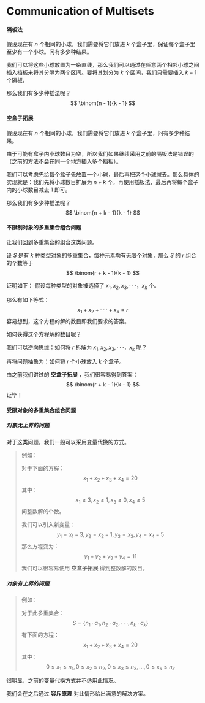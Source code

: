 # Communication of Multisets

#### 隔板法

假设现在有 $n$ 个相同的小球，我们需要将它们放进 $k$ 个盒子里，保证每个盒子里至少有一个小球。问有多少种结果。

我们可以将这些小球放置为一条直线，那么我们可以通过在任意两个相邻小球之间插入挡板来将其分隔为两个区间。要将其划分为 $k$ 个区间，我们只需要插入 $k - 1$ 个隔板。

那么我们有多少种插法呢？
$$
\binom{n - 1}{k - 1}
$$

#### 空盒子拓展

假设现在有 $n$ 个相同的小球，我们需要将它们放进 $k$ 个盒子里，问有多少种结果。

由于可能有盒子内小球数目为空，所以我们如果继续采用之前的隔板法是错误的（之前的方法不会在同一个地方插入多个挡板）。

我们可以考虑先给每个盒子先放置一个小球，最后再把这个小球减去。那么具体的实现就是：我们先将小球数目扩展为 $n + k$ 个，再使用插板法，最后再将每个盒子内的小球数目减去 $1$ 即可。

那么我们有多少种插法呢？
$$
\binom{n + k - 1}{k - 1}
$$


#### 不限制对象的多重集合组合问题

让我们回到多重集合的组合这类问题。



设 $S$ 是有 $k$ 种类型对象的多重集合，每种元素均有无限个对象，那么 $S$ 的 $r$ 组合的个数等于
$$
\binom{r + k - 1}{k - 1}
$$


证明如下：
假设每种类型的对象被选择了 $x_1, x_2, x_3, ···， x_k$ 个。

那么有如下等式：
$$
x_1 + x_2 + ··· + x_k = r
$$
容易想到，这个方程的解的数目即我们要求的答案。

如何获得这个方程解的数目呢？

我们可以逆向思维：如何将 $r$ 拆解为 $x_1, x_2, x_3, ···， x_k$ 呢？

再将问题抽象为：如何将 $r$ 个小球放入 $k$ 个盒子。

由之前我们讲过的 **空盒子拓展** ，我们很容易得到答案：
$$
\binom{r + k - 1}{k - 1}
$$
证毕！



#### 受限对象的多重集合组合问题

##### 对象无上界的问题

对于这类问题，我们一般可以采用变量代换的方式。

> 例如：
>
> 对于下面的方程：
> $$
> x_1 + x_2 + x_3 + x_4 = 20
> $$
> 其中：
> $$
> x_1 \geq 3, x_2 \geq 1, x_3 \geq 0, x_4 \geq 5
> $$
> 问整数解的个数。
>
> 
>
> 我们可以引入新变量：
> $$
> y_1 = x_1 - 3, y_2 = x_2 - 1, y_3 = x_3, y_4 = x_4 - 5
> $$
> 那么方程变为：
> $$
> y_1 + y_2 + y_3 + y_4 = 11
> $$
> 我们可以很容易使用 **空盒子拓展** 得到整数解的数目。



##### 对象有上界的问题

> 例如：
>
> 对于此多重集合：
> $$
> S = \{n_1 · a_1, n_2 · a_2, ···, n_k · a_k\}
> $$
> 有下面的方程：
> $$
> x_1 + x_2 + x_3 + x_4 = 20
> $$
> 其中：
> $$
> 0 \leq x_1 \leq n_1, 0 \leq x_2 \leq n_2, 0 \leq x_3 \leq n_3, \dots, 0 \leq x_k \leq n_k
> $$

很明显，之前的变量代换方式并不适用此情况。

我们会在之后通过 **容斥原理** 对此情形给出满意的解决方案。